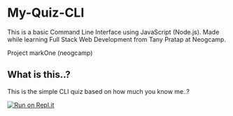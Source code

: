 # My-Quiz-CLI
This is a basic Command Line Interface using JavaScript (Node.js). Made while learning Full Stack Web Development from Tany Pratap at Neogcamp.

Project markOne (neogcamp)

## What is this..?
This is the simple CLI quiz based on how much you know me..?

[![Run on Repl.it](https://repl.it/badge/github/DeeshanSharma/My-Quiz-CLI)](https://repl.it/github/DeeshanSharma/My-Quiz-CLI)
